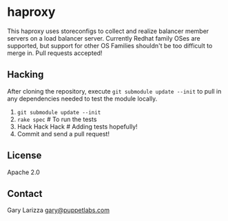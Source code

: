 # haproxy

This haproxy uses storeconfigs to collect and realize balancer member servers
on a load balancer server.  Currently Redhat family OSes are supported, but
support for other OS Families shouldn't be too difficult to merge in.  Pull
requests accepted!

## Hacking

After cloning the repository, execute `git submodule update --init` to pull in
any dependencies needed to test the module locally.

1. `git submodule update --init`
1. `rake spec` # To run the tests
1. Hack Hack Hack # Adding tests hopefully!
1. Commit and send a pull request!

## License

Apache 2.0

## Contact

Gary Larizza <gary@puppetlabs.com>
